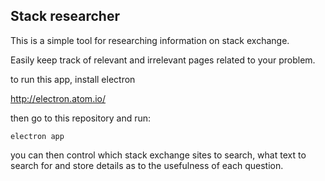 Stack researcher
----------------------

This is a simple tool for researching information on stack exchange.

Easily keep track of relevant and irrelevant pages related to your problem.


to run this app, install electron

http://electron.atom.io/

then go to this repository and run:

`electron app`

you can then control which stack exchange sites to search, what text to search for and store details as to the usefulness of each question.

